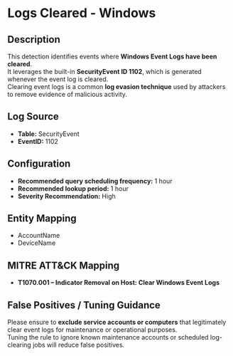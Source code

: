 # Logs Cleared - Windows

## Description
This detection identifies events where **Windows Event Logs have been cleared**.  
It leverages the built-in **SecurityEvent ID 1102**, which is generated whenever the event log is cleared.  
Clearing event logs is a common **log evasion technique** used by attackers to remove evidence of malicious activity.  

## Log Source
- **Table:** SecurityEvent  
- **EventID:** 1102  

## Configuration
- **Recommended query scheduling frequency:** 1 hour  
- **Recommended lookup period:** 1 hour  
- **Severity Recommendation:** High  

## Entity Mapping
- AccountName  
- DeviceName  

## MITRE ATT&CK Mapping
- **T1070.001 – Indicator Removal on Host: Clear Windows Event Logs**  

## False Positives / Tuning Guidance
Please ensure to **exclude service accounts or computers** that legitimately clear event logs for maintenance or operational purposes.  
Tuning the rule to ignore known maintenance accounts or scheduled log-clearing jobs will reduce false positives.
